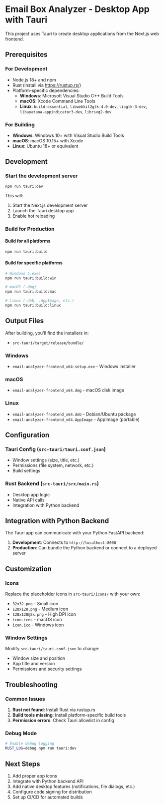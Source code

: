 # Email Box Analyzer - Desktop App with Tauri

This project uses Tauri to create desktop applications from the Next.js web frontend.

## Prerequisites

### For Development
- Node.js 18+ and npm
- Rust (install via https://rustup.rs/)
- Platform-specific dependencies:
  - **Windows**: Microsoft Visual Studio C++ Build Tools
  - **macOS**: Xcode Command Line Tools
  - **Linux**: `build-essential`, `libwebkit2gtk-4.0-dev`, `libgtk-3-dev`, `libayatana-appindicator3-dev`, `librsvg2-dev`

### For Building
- **Windows**: Windows 10+ with Visual Studio Build Tools
- **macOS**: macOS 10.15+ with Xcode
- **Linux**: Ubuntu 18+ or equivalent

## Development

### Start the development server
```bash
npm run tauri:dev
```

This will:
1. Start the Next.js development server
2. Launch the Tauri desktop app
3. Enable hot reloading

### Build for Production

#### Build for all platforms
```bash
npm run tauri:build
```

#### Build for specific platforms
```bash
# Windows (.exe)
npm run tauri:build:win

# macOS (.dmg)
npm run tauri:build:mac

# Linux (.deb, .AppImage, etc.)
npm run tauri:build:linux
```

## Output Files

After building, you'll find the installers in:
- `src-tauri/target/release/bundle/`

### Windows
- `email-analyzer-frontend_x64-setup.exe` - Windows installer

### macOS
- `email-analyzer-frontend_x64.dmg` - macOS disk image

### Linux
- `email-analyzer-frontend_x64.deb` - Debian/Ubuntu package
- `email-analyzer-frontend_x64.AppImage` - AppImage (portable)

## Configuration

### Tauri Config (`src-tauri/tauri.conf.json`)
- Window settings (size, title, etc.)
- Permissions (file system, network, etc.)
- Build settings

### Rust Backend (`src-tauri/src/main.rs`)
- Desktop app logic
- Native API calls
- Integration with Python backend

## Integration with Python Backend

The Tauri app can communicate with your Python FastAPI backend:
1. **Development**: Connects to `http://localhost:8000`
2. **Production**: Can bundle the Python backend or connect to a deployed server

## Customization

### Icons
Replace the placeholder icons in `src-tauri/icons/` with your own:
- `32x32.png` - Small icon
- `128x128.png` - Medium icon
- `128x128@2x.png` - High DPI icon
- `icon.icns` - macOS icon
- `icon.ico` - Windows icon

### Window Settings
Modify `src-tauri/tauri.conf.json` to change:
- Window size and position
- App title and version
- Permissions and security settings

## Troubleshooting

### Common Issues
1. **Rust not found**: Install Rust via rustup.rs
2. **Build tools missing**: Install platform-specific build tools
3. **Permission errors**: Check Tauri allowlist in config

### Debug Mode
```bash
# Enable debug logging
RUST_LOG=debug npm run tauri:dev
```

## Next Steps

1. Add proper app icons
2. Integrate with Python backend API
3. Add native desktop features (notifications, file dialogs, etc.)
4. Configure code signing for distribution
5. Set up CI/CD for automated builds 